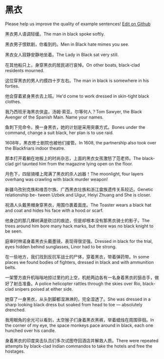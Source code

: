 # 黑衣

Please help us improve the quality of example sentences! [Edit on Github](https://github.com/jiyushe/jiyu-example-sentence-source/blob/main/chinese/heiyi.md)

<p><span class="chinese">黑衣男人语调轻缓。</span><span class="english">The man in black spoke softly.</span></p>

<p><span class="chinese">黑衣男子恨默剧，你看到的。</span><span class="english">Men in Black hate mimes you see.</span></p>

<p><span class="chinese">黑衣女人寂静安静地坐着。</span><span class="english">The Lady in Black sat very still.</span></p>

<p><span class="chinese">在其他船只上，身穿黑衣的居民进行哀悼。</span><span class="english">On other boats, black-clad residents mourned.</span></p>

<p><span class="chinese">这位穿黑衣的男人约摸四十岁左右。</span><span class="english">The man in black is somewhere in his forties.</span></p>

<p><span class="chinese">他会穿着紧身黑衣去上班。</span><span class="english">He'd come to work dressed in skin-tight black clothes.</span></p>

<p><span class="chinese">我乃西班牙海黑衣侠盗，汤姆·索亚。尔等何人？</span><span class="english">Tom Sawyer, the Black Avenger of the Spanish Main. Name your names.</span></p>

<p><span class="chinese">鱼刺下完命令，换一身黑衣，她的计划是采用突袭方式。</span><span class="english">Bones under the command, change a suit black, her plan is to use raid.</span></p>

<p><span class="chinese">1608年，黑衣修士剧院也被他们接管。</span><span class="english">In 1608, the partnership also took over the Blackfriars indoor theatre.</span></p>

<p><span class="chinese">那本打开着躺在地板上的时尚杂志，上面的黑衣女孩激怒了范老师。</span><span class="english">The black-clad girl taunted him from the magazine lying open on the floor.</span></p>

<p><span class="chinese">月色下，四层骑楼上爬满了黑衣的杀人凶器！</span><span class="english">The moonlight, four layers overhang was crawling with black murder weapon!</span></p>

<p><span class="chinese">新疆乌孜别克族和维吾尔族、广西黑衣壮族和浙江畲族遗传关系较近。</span><span class="english">Genetic relationship be- tween Uzbek and Uigur, Heiyi Zhuang and She is closer.</span></p>

<p><span class="chinese">祝酒人头戴黑帽身穿黑衣，用围巾裹着面庞。</span><span class="english">The Toaster wears a black hat and coat and hides his face with a hood or scarf.</span></p>

<p><span class="chinese">他身边的那几棵树满是砍过的痕迹，但是却根本没有那黑衣骑士的影子。</span><span class="english">The trees around him bore many hack marks, but there was no black knight to be seen.</span></p>

<p><span class="chinese">庭审时林诺身着黑衣头戴墨镜，表现得很坚强。</span><span class="english">Dressed in black for the trial, eyes hidden behind sunglasses, Linor had to be strong.</span></p>

<p><span class="chinese">在一些地方，我们找到反抗军战士的尸体，穿着黑衣，带着弹药带。</span><span class="english">In some places we found bodies of fighters, dressed in black and with ammunition belts.</span></p>

<p><span class="chinese">一架警方直升机嗡嗡地掠过里约的上空，机舱两边各有一名身着黑衣的狙击手，做好了射击准备。</span><span class="english">A police helicopter rattles through the skies over Rio, black-clad snipers poised at either side.</span></p>

<p><span class="chinese">她穿了一身黑衣，从头到脚都湿淋淋的，完全湿透了。</span><span class="english">She was dressed in a sharp looking black dress but soaked from head to toe — absolutely drenched.</span></p>

<p><span class="chinese">我用眼角的余光可以看到，太空猴子们身着黑衣黑裤，举着蜡烛在周围徘徊。</span><span class="english">In the corner of my eye, the space monkeys pace around in black, each one hunched over his candle.</span></p>

<p><span class="chinese">身着黑衣的印度突击队员们多次试图夺回酒店并解救人质。</span><span class="english">There were repeated attempts by black-clad Indian commandos to take the hotels and free the hostages.</span></p>

